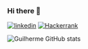 ### Hi there 👋

[![linkedin](https://img.shields.io/badge/LinkedIn-0077B5?style=for-the-badge&logo=linkedin&logoColor=white)](linkedin.com/in/galmeid7)
[![Hackerrank](https://img.shields.io/badge/-Hackerrank-2EC866?style=for-the-badge&logo=HackerRank&logoColor=white
)]()

![Guilherme GitHub stats](https://github-readme-stats.vercel.app/api?username=Guilhermecrk&show_icons=true&theme=radical)

